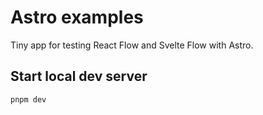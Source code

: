 # Astro examples 

Tiny app for testing React Flow and Svelte Flow with Astro.

## Start local dev server

```sh
pnpm dev
```

